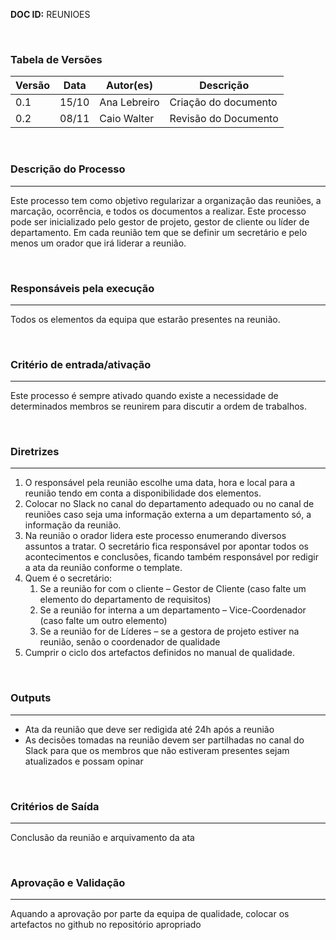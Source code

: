 **DOC ID:** REUNIOES

</br>

### **Tabela de Versões**

| Versão | Data | Autor(es) | Descrição |
|---|---|---|---|
| 0.1 | 15/10 | Ana Lebreiro | Criação do documento |
| 0.2 | 08/11 | Caio Walter | Revisão do Documento |

</br>

### **Descrição do Processo**

---

Este processo tem como objetivo regularizar a organização das reuniões, a marcação, ocorrência, e todos os documentos a realizar. Este processo pode ser inicializado pelo gestor de projeto, gestor de cliente ou líder de departamento. Em cada reunião tem que se definir um secretário e pelo menos um orador que irá liderar a reunião.

</br>

### **Responsáveis pela execução**

---

Todos os elementos da equipa que estarão presentes na reunião.

</br>

### **Critério de entrada/ativação**

---

Este processo é sempre ativado quando existe a necessidade de determinados membros se reunirem para discutir a ordem de trabalhos.

</br>


### **Diretrizes**

---

1. O responsável pela reunião escolhe uma data, hora e local para a reunião tendo em conta a disponibilidade dos elementos.
2. Colocar no Slack no canal do departamento adequado ou no canal de reuniões caso seja uma informação externa a um departamento só, a informação da reunião.
3. Na reunião o orador lidera este processo enumerando diversos assuntos a tratar. O secretário fica responsável por apontar todos os acontecimentos e conclusões, ficando também responsável por redigir a ata da reunião conforme o template.
4. Quem é o secretário:
   1. Se a reunião for com o cliente – Gestor de Cliente (caso falte um elemento do departamento de requisitos)
   2. Se a reunião for interna a um departamento – Vice-Coordenador (caso falte um outro elemento)
   3. Se a reunião for de Líderes – se a gestora de projeto estiver na reunião, senão o coordenador de qualidade
5. Cumprir o ciclo dos artefactos definidos no manual de qualidade.

</br>

### **Outputs**

---

- Ata da reunião que deve ser redigida até 24h após a reunião
- As decisões tomadas na reunião devem ser partilhadas no canal do Slack para que os membros que não estiveram presentes sejam atualizados e possam opinar

</br>

### **Critérios de Saída**

---

Conclusão da reunião e arquivamento da ata

</br>

### **Aprovação e Validação**

---

Aquando a aprovação por parte da equipa de qualidade, colocar os artefactos no github no repositório apropriado
